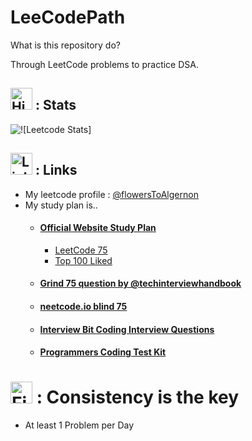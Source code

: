 # LeeCodePath

What is this repository do?

Through LeetCode problems to practice DSA.

## <img src="https://raw.githubusercontent.com/Tarikul-Islam-Anik/Animated-Fluent-Emojis/master/Emojis/Travel%20and%20places/High%20Voltage.png" alt="High Voltage" width="35" height="35" /> :  Stats



![![Leetcode Stats]](https://leetcard.jacoblin.cool/flowersToAlgernon?theme=light&font=Do%20Hyeon&ext=activity)



##  <img src="https://raw.githubusercontent.com/Tarikul-Islam-Anik/Animated-Fluent-Emojis/master/Emojis/Objects/Link.png" alt="Link" width="35" height="35" /> : Links

- My leetcode profile : [@flowersToAlgernon](https://leetcode.com/u/flowersToAlgernon/)
- My study plan is..
  - #### [Official Website Study Plan](https://leetcode.com/studyplan/)
    - [LeetCode 75](https://leetcode.com/studyplan/leetcode-75/)
    - [Top 100 Liked](https://leetcode.com/studyplan/top-100-liked/)
  - #### [Grind 75 question by @techinterviewhandbook](https://www.techinterviewhandbook.org/grind75)
  - #### [neetcode.io blind 75](https://neetcode.io/practice)
  - #### [Interview Bit Coding Interview Questions](https://www.interviewbit.com/coding-interview-questions/#)
  - #### [Programmers Coding Test Kit](https://school.programmers.co.kr/learn/challenges?tab=algorithm_practice_kit)

# <img src="https://raw.githubusercontent.com/Tarikul-Islam-Anik/Animated-Fluent-Emojis/master/Emojis/Travel%20and%20places/Fire.png" alt="Fire" width="35" height="35" /> : Consistency is the key

- At least 1 Problem per Day

